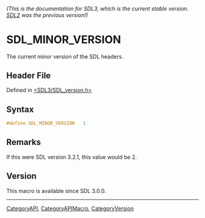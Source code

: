 ###### (This is the documentation for SDL3, which is the current stable version. [SDL2](https://wiki.libsdl.org/SDL2/) was the previous version!)
# SDL_MINOR_VERSION

The current minor version of the SDL headers.

## Header File

Defined in [<SDL3/SDL_version.h>](https://github.com/libsdl-org/SDL/blob/main/include/SDL3/SDL_version.h)

## Syntax

```c
#define SDL_MINOR_VERSION   1
```

## Remarks

If this were SDL version 3.2.1, this value would be 2.

## Version

This macro is available since SDL 3.0.0.

----
[CategoryAPI](CategoryAPI), [CategoryAPIMacro](CategoryAPIMacro), [CategoryVersion](CategoryVersion)

